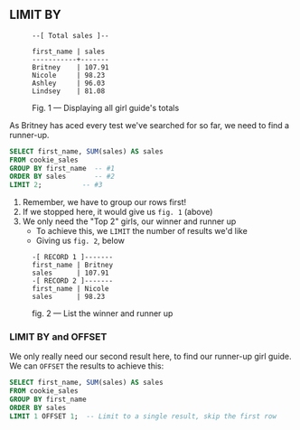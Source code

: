 ## LIMIT BY

<figure>

```text
--[ Total sales ]--

first_name | sales
-----------+-------
Britney    | 107.91
Nicole     | 98.23
Ashley     | 96.03
Lindsey    | 81.08
```

<figcaption>Fig. 1 — Displaying all girl guide's totals</figcaption>
</figure>

As Britney has aced every test we've searched for so far, we need to find a runner-up.

```sql
SELECT first_name, SUM(sales) AS sales
FROM cookie_sales
GROUP BY first_name  -- #1
ORDER BY sales       -- #2
LIMIT 2;          -- #3
```

1. Remember, we have to group our rows first!
2. If we stopped here, it would give us `fig. 1` (above)
3. We only need the "Top 2" girls, our winner and runner up
    + To achieve this, we `LIMIT` the number of results we'd like
    + Giving us `fig. 2`, below


<figure>

```text
-[ RECORD 1 ]-------
first_name | Britney
sales      | 107.91
-[ RECORD 2 ]-------
first_name | Nicole
sales      | 98.23
```

<figcaption>fig. 2 — List the winner and runner up</figcaption>
</figure>


### LIMIT BY and OFFSET

We only really need our second result here, to find our runner-up girl guide. We can `OFFSET` the results to achieve this:

```sql
SELECT first_name, SUM(sales) AS sales
FROM cookie_sales
GROUP BY first_name
ORDER BY sales
LIMIT 1 OFFSET 1;  -- Limit to a single result, skip the first row
```
